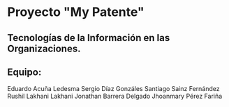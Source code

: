 # Proyecto "My Patente"

## Tecnologías de la Información en las Organizaciones.

## Equipo:

Eduardo Acuña Ledesma
Sergio Díaz Gonzáles
Santiago Sainz Fernández
Rushil Lakhani Lakhani 
Jonathan Barrera Delgado
Jhoanmary Pérez Fariña